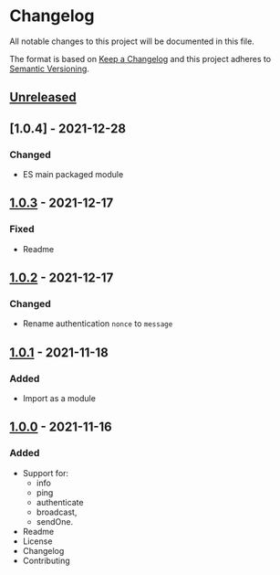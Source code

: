 # Changelog

All notable changes to this project will be documented in this file.

The format is based on [Keep a Changelog](https://keepachangelog.com/en/1.0.0/)
and this project adheres to [Semantic Versioning](https://semver.org/spec/v2.0.0.html).

## [Unreleased]

## [1.0.4] - 2021-12-28
### Changed
- ES main packaged module

## [1.0.3] - 2021-12-17
### Fixed
- Readme

## [1.0.2] - 2021-12-17
### Changed
- Rename authentication `nonce` to `message`

## [1.0.1] - 2021-11-18
### Added
- Import as a module

## [1.0.0] - 2021-11-16
### Added
- Support for: 
    - info
    - ping
    - authenticate
    - broadcast,
    - sendOne.
- Readme
- License
- Changelog
- Contributing

[Unreleased]: https://github.com/adshares/ads-js-connector/compare/v1.0.3...HEAD

[1.0.3]: https://github.com/adshares/ads-js-connector/compare/v1.0.2...v1.0.3
[1.0.2]: https://github.com/adshares/ads-js-connector/compare/v1.0.1...v1.0.2
[1.0.1]: https://github.com/adshares/ads-js-connector/compare/v1.0.0...v1.0.1
[1.0.0]: https://github.com/adshares/ads-js-connector/releases/tag/v1.0.0
